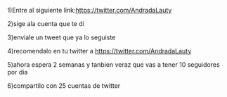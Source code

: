 1)Entre al siguiente link:https://twitter.com/AndradaLauty


2)sige ala cuenta que te di

3)enviale un tweet que ya lo seguiste


4)recomendalo en tu twitter  a https://twitter.com/AndradaLauty

5)ahora espera 2 semanas y tanbien veraz que vas a tener 10 seguidores por dia



6)compartilo con 25 cuentas de twitter
